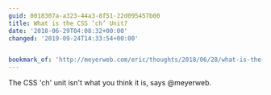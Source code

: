 ```yaml
---
guid: 0018307a-a323-44a3-8f51-22d095457b00
title: What is the CSS ‘ch’ Unit?
date: '2018-06-29T04:08:32+00:00'
changed: '2019-09-24T14:33:54+00:00'


bookmark_of: 'http://meyerweb.com/eric/thoughts/2018/06/28/what-is-the-css-ch-unit/'
---
```



The CSS 'ch' unit isn't what you think it is, says @meyerweb.
